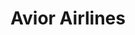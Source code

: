 ---
title: "Avior Airlines"
url: /maracaibo/avior-airlines-av-don-manuel-belloso/
shop: agencia de viajes
---